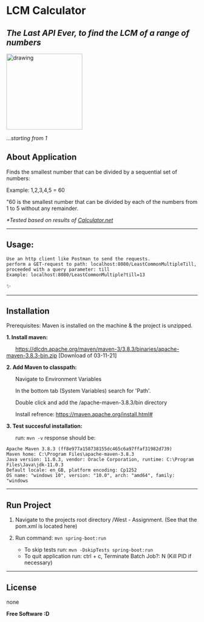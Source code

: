 # LCM Calculator
## _*The Last API Ever, to find the LCM of a range of numbers*_

<img src="https://3.bp.blogspot.com/-oGZMRz-z0Ho/WJAuvFCLv5I/AAAAAAAAEiU/9-o6cIouVoMIE7ISZH8wmMHKue-GsnTbQCLcB/s400/lcm2.PNG" alt="drawing" width="200"/>

_...starting from 1_

## About Application
Finds the smallest number that can be divided by a sequential set of numbers:

Example: 1,2,3,4,5 = 60

"60 is the smallest number that can be divided by each of the numbers from 1 to 5 without any remainder.

_*Tested based on results of [Calculator.net](https://www.calculator.net/lcm-calculator.html?numberinputs)_

------------------------
## Usage:
    Use an http client like Postman to send the requests.
	perform a GET-request to path: localhost:8080/LeastCommonMultipleTill, proceeded with a query parameter: till
	Example: localhost:8080/LeastCommonMultiple?till=13

 ✨
 
------------------------
## Installation
Prerequisites: Maven is installed on the machine & the project is unzipped.
 
**1. Install maven:**
 	 
&nbsp;&nbsp;&nbsp;&nbsp;&nbsp;&nbsp;https://dlcdn.apache.org/maven/maven-3/3.8.3/binaries/apache-maven-3.8.3-bin.zip [Download of 03-11-21]
 
 
**2. Add Maven to classpath:**
 
&nbsp;&nbsp;&nbsp;&nbsp;&nbsp;&nbsp;Navigate to Environment Variables
 	
&nbsp;&nbsp;&nbsp;&nbsp;&nbsp;&nbsp;In the bottom tab (System Variables) search for 'Path'. 
 	
&nbsp;&nbsp;&nbsp;&nbsp;&nbsp;&nbsp;Double click and add the /apache-maven-3.8.3/bin directory
 	
&nbsp;&nbsp;&nbsp;&nbsp;&nbsp;&nbsp;Install refrence: https://maven.apache.org/install.html# 
 
**3. Test succesful installation:**
 
&nbsp;&nbsp;&nbsp;&nbsp;&nbsp;&nbsp;run: ```mvn -v``` response should be:

    Apache Maven 3.8.3 (ff8e977a158738155dc465c6a97ffaf31982d739)
    Maven home: C:\Program Files\apache-maven-3.8.3
    Java version: 11.0.3, vendor: Oracle Corporation, runtime: C:\Program Files\Java\jdk-11.0.3
    Default locale: en_GB, platform encoding: Cp1252
    OS name: "windows 10", version: "10.0", arch: "amd64", family: "windows

------------------------

## Run Project

1. Navigate to the projects root directory /West - Assignment. (See that the pom.xml is located here)

2. Run command: ```mvn spring-boot:run```
	- To skip tests run: ```mvn -DskipTests spring-boot:run```
	- To quit application run: ctrl + c, Terminate Batch Job?: N (Kill PID if necessary)


------------------------
## License

none

**Free Software :D**